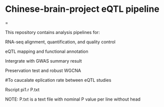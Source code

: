 Chinese-brain-project eQTL pipeline
====
=

This repository contains analysis pipelines for:

RNA-seq alignment, quantification, and quality control

eQTL mapping and functional annotation

Intergrate with GWAS summary result

Preservation test and robust WGCNA


#To caucalate eplication rate between eQTL studies
   
   Rscript pi1.r P.txt
 
 NOTE: P.txt is a text file with nominal P value per line without head
 
 
